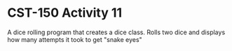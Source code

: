 # CST-150 Activity 11
A dice rolling program that creates a dice class.
Rolls two dice and displays how many attempts it took to get "snake eyes"
